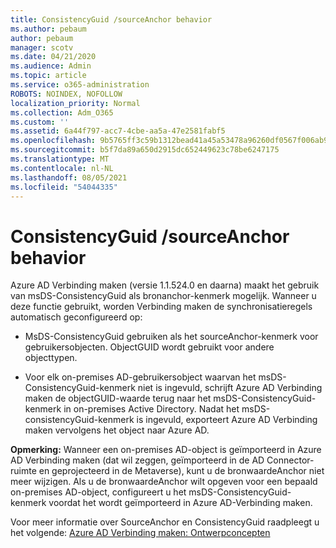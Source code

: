 ```yaml
---
title: ConsistencyGuid /sourceAnchor behavior
ms.author: pebaum
author: pebaum
manager: scotv
ms.date: 04/21/2020
ms.audience: Admin
ms.topic: article
ms.service: o365-administration
ROBOTS: NOINDEX, NOFOLLOW
localization_priority: Normal
ms.collection: Adm_O365
ms.custom: ''
ms.assetid: 6a44f797-acc7-4cbe-aa5a-47e2581fabf5
ms.openlocfilehash: 9b5765ff3c59b1312bead41a45a53478a96260df0567f006ab93c3ccfaf4be64
ms.sourcegitcommit: b5f7da89a650d2915dc652449623c78be6247175
ms.translationtype: MT
ms.contentlocale: nl-NL
ms.lasthandoff: 08/05/2021
ms.locfileid: "54044335"
---
```

# <a name="consistencyguid--sourceanchor-behavior"></a>ConsistencyGuid /sourceAnchor behavior

Azure AD Verbinding maken (versie 1.1.524.0 en daarna) maakt het gebruik van msDS-ConsistencyGuid als bronanchor-kenmerk mogelijk. Wanneer u deze functie gebruikt, worden Verbinding maken de synchronisatieregels automatisch geconfigureerd op:
  
- MsDS-ConsistencyGuid gebruiken als het sourceAnchor-kenmerk voor gebruikersobjecten. ObjectGUID wordt gebruikt voor andere objecttypen.
    
- Voor elk on-premises AD-gebruikersobject waarvan het msDS-ConsistencyGuid-kenmerk niet is ingevuld, schrijft Azure AD Verbinding maken de objectGUID-waarde terug naar het msDS-ConsistencyGuid-kenmerk in on-premises Active Directory. Nadat het msDS-consistencyGuid-kenmerk is ingevuld, exporteert Azure AD Verbinding maken vervolgens het object naar Azure AD.
    
 **Opmerking:** Wanneer een on-premises AD-object is geïmporteerd in Azure AD Verbinding maken (dat wil zeggen, geïmporteerd in de AD Connector-ruimte en geprojecteerd in de Metaverse), kunt u de bronwaardeAnchor niet meer wijzigen. Als u de bronwaardeAnchor wilt opgeven voor een bepaald on-premises AD-object, configureert u het msDS-ConsistencyGuid-kenmerk voordat het wordt geïmporteerd in Azure AD-Verbinding maken. 
  
Voor meer informatie over SourceAnchor en ConsistencyGuid raadpleegt u het volgende: [Azure AD Verbinding maken: Ontwerpconcepten](https://docs.microsoft.com/azure/active-directory/connect/active-directory-aadconnect-design-concepts)
  

